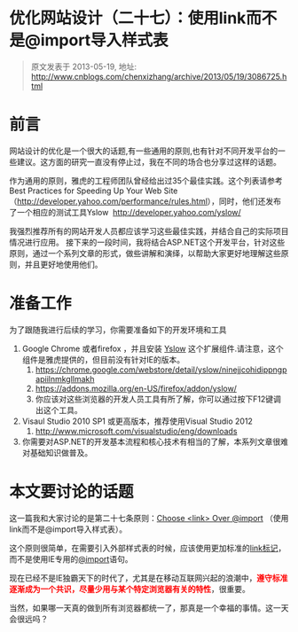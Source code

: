 # 优化网站设计（二十七）：使用link而不是@import导入样式表 
> 原文发表于 2013-05-19, 地址: http://www.cnblogs.com/chenxizhang/archive/2013/05/19/3086725.html 


<h1>前言</h1> <p>网站设计的优化是一个很大的话题,有一些通用的原则,也有针对不同开发平台的一些建议。这方面的研究一直没有停止过，我在不同的场合也分享过这样的话题。 <p>作为通用的原则，雅虎的工程师团队曾经给出过35个最佳实践。这个列表请参考<strong> </strong>Best Practices for Speeding Up Your Web Site&nbsp; （<a href="http://developer.yahoo.com/performance/rules.html">http://developer.yahoo.com/performance/rules.html</a>），同时，他们还发布了一个相应的测试工具Yslow&nbsp; <a href="http://developer.yahoo.com/yslow/">http://developer.yahoo.com/yslow/</a> <p>我强烈推荐所有的网站开发人员都应该学习这些最佳实践，并结合自己的实际项目情况进行应用。 接下来的一段时间，我将结合ASP.NET这个开发平台，针对这些原则，通过一个系列文章的形式，做些讲解和演绎，以帮助大家更好地理解这些原则，并且更好地使用他们。 <h1>准备工作</h1> <p>为了跟随我进行后续的学习，你需要准备如下的开发环境和工具 <ol> <li>Google Chrome 或者firefox ，并且安装 <a href="http://yslow.org/ruleset-matrix/">Yslow</a> 这个扩展组件.请注意，这个组件是雅虎提供的，但目前没有针对IE的版本。  <ol> <li><a href="https://chrome.google.com/webstore/detail/yslow/ninejjcohidippngpapiilnmkgllmakh">https://chrome.google.com/webstore/detail/yslow/ninejjcohidippngpapiilnmkgllmakh</a> <li><a href="https://addons.mozilla.org/en-US/firefox/addon/yslow/">https://addons.mozilla.org/en-US/firefox/addon/yslow/</a> <li>你应该对这些浏览器的开发人员工具有所了解，你可以通过按下F12键调出这个工具。</li></ol> <li>Visaul Studio 2010 SP1 或更高版本，推荐使用Visual Studio 2012  <ol> <li><a href="http://www.microsoft.com/visualstudio/eng/downloads">http://www.microsoft.com/visualstudio/eng/downloads</a></li></ol> <li>你需要对ASP.NET的开发基本流程和核心技术有相当的了解，本系列文章很难对基础知识做普及。</li></ol> <h1>本文要讨论的话题</h1> <p>这一篇我和大家讨论的是第二十七条原则：<a href="http://developer.yahoo.com/performance/rules.html#csslink">Choose &lt;link&gt; Over @import</a> （使用link而不是@import导入样式表）。 <p>这个原则很简单，在需要引入外部样式表的时候，应该使用更加标准的<a href="http://www.w3school.com.cn/tags/tag_link.asp">link标记</a>，而不是使用IE专用的<a href="http://msdn.microsoft.com/en-us/library/ie/ms530768(v=vs.85).aspx">@import</a>语句。 <p>现在已经不是IE独霸天下的时代了，尤其是在移动互联网兴起的浪潮中，<strong><font color="#ff0000">遵守标准逐渐成为一个共识，尽量少用与某个特定浏览器有关的特性</font></strong>，很重要。 <p>当然，如果哪一天真的做到所有浏览器都统一了，那真是一个幸福的事情。这一天会很远吗？ 